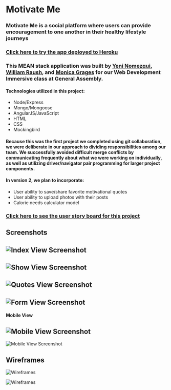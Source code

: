 # Motivate Me

### Motivate Me is a social platform where users can provide encouragement to one another in their healthy lifestyle journeys
### [Click here to try the app deployed to Heroku](https://motivate-me-project.herokuapp.com/)

### This MEAN stack application was built by [Yeni Nomezqui](https://github.com/Rolita1007), [William Raush](https://github.com/WilliamRausch), and [Monica Grages](https://github.com/MonicaGrages) for our Web Development Immersive class at General Assembly.
#### Technologies utilized in this project:
* Node/Express
* Mongo/Mongoose
* AngularJS/JavaScript
* HTML
* CSS
* Mockingbird

#### Because this was the first project we completed using git collaboration, we were deliberate in our approach to dividing responsibilities among our team. We successfully avoided difficult merge conflicts by communicating frequently about what we were working on individually, as well as utilizing driver/navigator pair programming for larger project components.

#### In version 2, we plan to incorporate:
* User ability to save/share favorite motivational quotes
* User ability to upload photos with their posts
* Calorie needs calculator model

### [Click here to see the user story board for this project](https://trello.com/b/FKiU5kU0/wdi-project-3)

## Screenshots
![Index View Screenshot](http://i.imgur.com/ym57QLN.png "Index View Screenshot")
---
![Show View Screenshot](http://i.imgur.com/MBz5Jkg.png "Show View Screenshot")
---
![Quotes View Screenshot](http://i.imgur.com/OXLE9He.png "Quotes View Screenshot")
---
![Form View Screenshot](http://i.imgur.com/RtgIoLI.png "Form View Screenshot")
---

#### Mobile View
![Mobile View Screenshot](http://i.imgur.com/fqHqGJ7.png "Mobile View Screenshot")
---
![Mobile View Screenshot](http://i.imgur.com/sn3O6KM.png "Mobile View Screenshot")

## Wireframes

![Wireframes](https://user-images.githubusercontent.com/22422858/27015226-3458a762-4ed7-11e7-8177-051028313837.png "Project Wireframes")

![Wireframes](https://user-images.githubusercontent.com/22422858/27015227-36a0ec14-4ed7-11e7-9a2b-4fb6ed0366c0.png "Project Wireframes")
